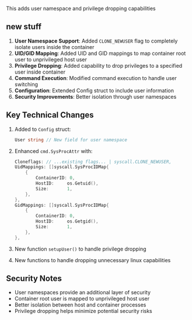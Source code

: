

This adds user namespace and privilege dropping capabilities 

## new stuff

1. **User Namespace Support**: Added `CLONE_NEWUSER` flag to completely isolate users inside the container
2. **UID/GID Mapping**: Added UID and GID mappings to map container root user to unprivileged host user
3. **Privilege Dropping**: Added capability to drop privileges to a specified user inside container
4. **Command Execution**: Modified command execution to handle user switching
5. **Configuration**: Extended Config struct to include user information
6. **Security Improvements**: Better isolation through user namespaces

## Key Technical Changes

1. Added to `Config` struct:
   ```go
   User string // New field for user namespace
   ```

2. Enhanced `cmd.SysProcAttr` with:
   ```go
   Cloneflags: // ...existing flags... | syscall.CLONE_NEWUSER,
   UidMappings: []syscall.SysProcIDMap{
       {
           ContainerID: 0,
           HostID:     os.Getuid(),
           Size:       1,
       },
   },
   GidMappings: []syscall.SysProcIDMap{
       {
           ContainerID: 0,
           HostID:     os.Getgid(),
           Size:       1,
       },
   },
   ```

3. New function `setupUser()` to handle privilege dropping

4. New functions to handle dropping unnecessary linux capabilities

## Security Notes

- User namespaces provide an additional layer of security
- Container root user is mapped to unprivileged host user
- Better isolation between host and container processes
- Privilege dropping helps minimize potential security risks


